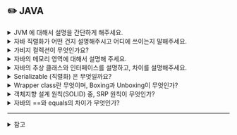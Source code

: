 ## ✏️ JAVA


<details>
  <summary>JVM 에 대해서 설명을 간단하게 해주세요.</summary> 
  자바를 실행하기 위한 가상 기계(컴퓨터)입니다.

자바는 OS에 종속적이지 않기 때문에 **CPU가 자바를 인식하고 실행할 수 있게 하는 가상 컴퓨터가 JVM입니다**.
</details>

<details>
  <summary>자바 직렬화가 어떤 건지 설명해주시고 어디에 쓰이는지 말해주세요.</summary> 
  직렬화란 자바 언어에서 사용되는 Object, Data를 다른 컴퓨터의 자바 시스템에도 사용할 수 있도록 바이트 스트림 형태로 영속적인 데이터로 변환하는 포멧 변환 기술입니다.

서블릿 세션, 캐시, 자바 RMI 등에 사용됩니다.
</details>

<details>
  <summary>가비지 컬렉션이 무엇인가요?</summary> 
  
프로그램을 개발하면서 발생한 유효하지 않은 메모리인 가비지를 개발자 대신 정리해주는 것이 가비지 컬렉션입니다. 

종류로는 Minor GC, Major GC가 있습니다.
</details>

<details>
  <summary>자바의 메모리 영역에 대해서 설명해 주세요.</summary> 
  
  자바 프로그램을 실행하면 JVM(자바 가상 머신)은 OS로부터 메모리를 할당 받고, 그 할당 받은 메모리를 자바 프로그램에 맞게 여러 영역으로 나누어 사용하게 되며 메모리 공간은 크게 메서드(정적) 영역, 스택 영역, 힙 영역으로 구분됩니다.

Method(Static) 영역은 JVM이 동작해서 클래스가 로딩될 때 생성되며 JVM이 읽어들인 클래스와 인터페이스 대한 런타임 상수 풀, 멤버 변수, static 변수, 생성자, 메서드 같은 것들을 저장하는 공간입니다. 해당 메서드 영역의 데이터들은 어디에서나 접근 가능하며 프로그램이 시작하고 종료될 때 까지 메모리에 남아있기 때문에 static 메모리의 데이터들은 프로그램이 종료될 때까지 어디서든 사용이 가능합니다. 그렇기 때문에 static 데이터를 무분별하게 사용할 경우 메모리 부족 현상이 일어날 수 있습니다.

Stack 영역은 메서드 내에서 정의하는 기본 자료형에 해당되는 지역변수의 데이터 값이 저장되는 공간입니다. 메서드가 호출될 때 스택 영역에 스택 프레임이라는 하나의 메서드에 필요한 메모리 덩어리가 생성되며 그 안에 메서드를 호출합니다. 메서드가 호출될 때 메모리에 할당되며 메서드가 종료되면 메모리에서 삭제됩니다.

Heap 영역은 JVM이 관리하는 프로그램 상에서 데이터를 저장하기 위해 런타임 시 동적으로 할당하여 사용하는 영역으로 참조형 데이터 타입을 갖는 객체의 실제 데이터가 저장되는 공간입니다. 힙 영역의 데이터들을 가리키는 Reference(참조 주소)는 스택 영역에 적재됩니다. 스택 영역과 다르게 호출이 종료되어도 메모리가 삭제되지 않으며 어떤 참조 변수도 힙 영역의 인스턴스를 참조하지 않는다면 GC(가비지 컬렉터)에 의해 청소됩니다.

정리하면 스택 메모리는 하나의 스레드가 실행될 때 사용되기 때문에 힙과 메서드 공간에 저장된 객체는 어디서든지 접근이 가능하지만 스택 메모리는 다른 스레드가 접근할 수 없다는 차이가 존재합니다.
</details>

<details>
  <summary>자바의 추상 클래스와 인터페이스를 설명하고, 차이를 설명해주세요.</summary> 
  
 **인터페이스**는 모든 메서드가 구현부가 없는 추상 메소드로만 구성되며, 구현 세부사항 없이 메서드의 시그니처만을 가지므로, 다양한 구현체를 가질 수 있게 합니다. 즉 클래스와 별도로 구현 객체가 같은 동작을 한다는 것을 보장하기 위해 사용하는 것에 초점이 맞춰져 있습니다. 인터페이스끼리 다중 상속이 가능합니다.

**추상 클래스**는 하위 클래스들의 공통점들을 모아 추상화하여 만든 클래스로, 서브 클래스에서 공통적으로 사용될 수 있는 메소드나 필드를 정의하는 데 사용됩니다. 추상 메서드 외에 일반 클래스와 같이 일반적인 필드, 메서드 생성자를 가질 수 있으며 이러한 특징으로 추상 클래스는 추상화를 하면서 중복되는 클래스 멤버들을 통합 및 확장할 수 있습니다.

인터페이스나 추상 클래스나 똑같이 추상 메서드를 통해 상속이나 구현 규칙을 가지는 추상화 클래스지만 각각 목적과 사용 시나리오가 릅니다. 주요 차이점으로는 인터페이스는 모든 메서드가 추상 메서드이지만, 추상 클래스는 일반적인 메서드를 포함해 공통 기능이나 상태를 제공할 수 있다는 점과, 클래스는 여러 인터페이스를 구현할 수 있지만, 추상 클래스는 하나만 상속받을 수 있다는 점이 있습니다. 

이런 차이점으로 인해 인터페이스는 인터페이스에 정의된 메서드를 각 클래스의 목적에 맞게 기능을 구현하는 느낌으로 사용할 수 있으며 추상 클래스는 공통적인 기능이나 상태를 정의해 하위 클래스로 확장 시키는 느낌으로 사용될 수 있다고 생각합니다.
</details>

<details>
  <summary>Serializable (직렬화) 은 무엇일까요?</summary> 
  
 `자바 직렬화`란 자바 시스템 내부에서 사용되는 객체 또는 데이터를 외부의 자바 시스템에서도 사용할 수 있도록 바이트(byte) 형태로 데이터 변환하는 기술 및 변환된 데이터를 다시 객체로 변환하는 기술(역직렬화)을 아울러서 칭한다.

시스템적으로 **JVM의 Runtime Data Area(Heap 또는 스택 영역)에 상주하고 있는 객체 데이터를 바이트 형태로 변환하는 기술**과 **직렬화된 바이트 형태의 데이터를 객체로 변환해서 JVM으로 상주시키는 형태**를 말하기도 한다.

```
[ 바이트 스트림 이란? ]

스트림은 클라이언트나 서버 간에 출발지 목적지로 입출력하기 위한 데이터가 흐르는 통로를 말한다.
자바는 스트림의 기본 단위를 바이트로 두고 있기 때문에, 네트워크, 데이터베이스로 전송하기 위해 최소 단위인 바이트 스트림으로 변환하여 처리한다.
```
</details>

<details>
  <summary>Wrapper class란 무엇이며, Boxing과 Unboxing이 무엇인가?</summary> 
  
 기본 자료형(Primitive data type)에 대한 객체 표현을 Wrapper class라고 한다.

Boxing: 기본 자료형 → Wrapper class로 변환하는 것

UnBoxing: Wrapper class → 기본 자료형으로 변환하는 것
</details>

<details>
  <summary>객체지향 설계 원칙(SOLID) 중, SRP 원칙이 무엇인가?</summary> 
  
단일 책임 원칙(SRP): 한 클래스는 하나의 책임만 가져야 한다.
</details>

<details>
  <summary>자바의 ==와 equals의 차이가 무엇인가?</summary> 
  
`==` 연산은 참조 비교로, 두 객체가 같은 메모리 공간을 가리키는 지를 확인하는 연산이다.

`equals` 연산은 두 객체의 내부 값이 같은 지 내용을 비교한다. 

- 기본 타입에 대해서는 사용할 수 없고, 객체 비교시 override해서 원하는 방식으로 수정이 가능하다.

`==` : 본질까지 같음. (같은 메모리 내의 데이터)

`equals` : 값만 같음.
</details>

----

<details>
  <summary>참고</summary> 
  
- [https://doozi0316.tistory.com/entry/1주차-JVM은-무엇이며-자바-코드는-어떻게-실행하는-것인가](https://doozi0316.tistory.com/entry/1%EC%A3%BC%EC%B0%A8-JVM%EC%9D%80-%EB%AC%B4%EC%97%87%EC%9D%B4%EB%A9%B0-%EC%9E%90%EB%B0%94-%EC%BD%94%EB%93%9C%EB%8A%94-%EC%96%B4%EB%96%BB%EA%B2%8C-%EC%8B%A4%ED%96%89%ED%95%98%EB%8A%94-%EA%B2%83%EC%9D%B8%EA%B0%80)
- https://mangkyu.tistory.com/118
- - [https://inpa.tistory.com/entry/JAVA-☕-그림으로-보는-자바-코드의-메모리-영역스택-힙](https://inpa.tistory.com/entry/JAVA-%E2%98%95-%EA%B7%B8%EB%A6%BC%EC%9C%BC%EB%A1%9C-%EB%B3%B4%EB%8A%94-%EC%9E%90%EB%B0%94-%EC%BD%94%EB%93%9C%EC%9D%98-%EB%A9%94%EB%AA%A8%EB%A6%AC-%EC%98%81%EC%97%AD%EC%8A%A4%ED%83%9D-%ED%9E%99)
- https://lucas-owner.tistory.com/38
- https://f-lab.kr/insight/java-interface-abstract-class-20240521?gad_source=1&gclid=CjwKCAiAzPy8BhBoEiwAbnM9O5IFzOQFmBAVvsmPPwBRGR5J09Elw_NhEqA3_TFUIRLMzxO3CBxMaBoCI5MQAvD_BwE
- [https://inpa.tistory.com/entry/JAVA-☕-인터페이스-vs-추상클래스-차이점-완벽-이해하기](https://inpa.tistory.com/entry/JAVA-%E2%98%95-%EC%9D%B8%ED%84%B0%ED%8E%98%EC%9D%B4%EC%8A%A4-vs-%EC%B6%94%EC%83%81%ED%81%B4%EB%9E%98%EC%8A%A4-%EC%B0%A8%EC%9D%B4%EC%A0%90-%EC%99%84%EB%B2%BD-%EC%9D%B4%ED%95%B4%ED%95%98%EA%B8%B0)
- [https://inpa.tistory.com/entry/JAVA-☕-직렬화Serializable-완벽-마스터하기](https://inpa.tistory.com/entry/JAVA-%E2%98%95-%EC%A7%81%EB%A0%AC%ED%99%94Serializable-%EC%99%84%EB%B2%BD-%EB%A7%88%EC%8A%A4%ED%84%B0%ED%95%98%EA%B8%B0)
- [https://velog.io/@whitebear/자바-직렬화-확실히-알고-가기](https://velog.io/@whitebear/%EC%9E%90%EB%B0%94-%EC%A7%81%EB%A0%AC%ED%99%94-%ED%99%95%EC%8B%A4%ED%9E%88-%EC%95%8C%EA%B3%A0-%EA%B0%80%EA%B8%B0)
- 
</details>
